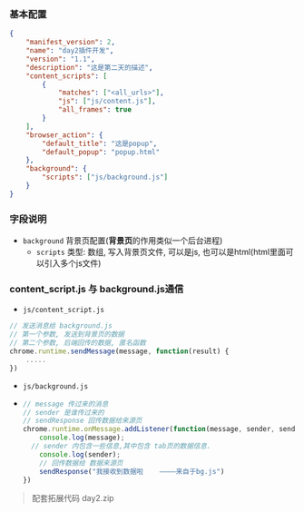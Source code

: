 ### 基本配置

```json
{
    "manifest_version": 2,
    "name": "day2插件开发",
    "version": "1.1",
    "description": "这是第二天的描述",
    "content_scripts": [
        {
            "matches": ["<all_urls>"],
            "js": ["js/content.js"],
            "all_frames": true
        }
    ],
    "browser_action": {
        "default_title": "这是popup",
        "default_popup": "popup.html"
    },
    "background": {
        "scripts": ["js/background.js"]
    }
}
```



### 字段说明

+ `background` 背景页配置(**背景页**的作用类似一个后台进程)
  - `scripts` 类型: 数组, 写入背景页文件, 可以是js, 也可以是html(html里面可以引入多个js文件)



### content_script.js 与 background.js通信

+ `js/content_script.js`

```javascript
// 发送消息给 background.js
// 第一个参数, 发送到背景页的数据
// 第二个参数, 后端回传的数据, 匿名函数
chrome.runtime.sendMessage(message, function(result) {
    .....
})
```

+ `js/background.js`

+ ```javascript
  // message 传过来的消息
  // sender 是谁传过来的
  // sendResponse 回传数据给来源页
  chrome.runtime.onMessage.addListener(function(message, sender, sendResponse) {
      console.log(message);
  	// sender 内包含一些信息,其中包含 tab页的数据信息.
      console.log(sender);
      // 回传数据给 数据来源页
      sendResponse("我接收到数据啦    ————来自于bg.js")
  })
  ```



> 配套拓展代码 day2.zip